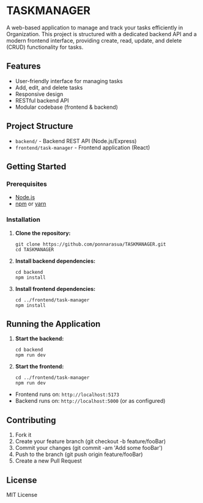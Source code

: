 # TASKMANAGER

A web-based application to manage and track your tasks efficiently in Organization. This project is structured with a dedicated backend API and a modern frontend interface, providing create, read, update, and delete (CRUD) functionality for tasks.

## Features

- User-friendly interface for managing tasks
- Add, edit, and delete tasks
- Responsive design
- RESTful backend API
- Modular codebase (frontend & backend)

## Project Structure

- `backend/` - Backend REST API (Node.js/Express)
- `frontend/task-manager` - Frontend application (React)
  
## Getting Started

### Prerequisites

- [Node.js](https://nodejs.org/)
- [npm](https://www.npmjs.com/) or [yarn](https://yarnpkg.com/)

### Installation

1. **Clone the repository:**
    ```
    git clone https://github.com/ponnarasua/TASKMANAGER.git
    cd TASKMANAGER
    ```

2. **Install backend dependencies:**
    ```
    cd backend
    npm install
    ```

3. **Install frontend dependencies:**
    ```
    cd ../frontend/task-manager
    npm install
    ```

## Running the Application

1. **Start the backend:**
    ```
    cd backend
    npm run dev
    ```

2. **Start the frontend:**
    ```
    cd ../frontend/task-manager
    npm run dev
    ```

- Frontend runs on: `http://localhost:5173`
- Backend runs on: `http://localhost:5000` (or as configured)

## Contributing

1. Fork it
2. Create your feature branch (git checkout -b feature/fooBar)
3. Commit your changes (git commit -am 'Add some fooBar')
4. Push to the branch (git push origin feature/fooBar)
5. Create a new Pull Request

## License

MIT License
